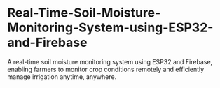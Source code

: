 # Real-Time-Soil-Moisture-Monitoring-System-using-ESP32-and-Firebase
A real-time soil moisture monitoring system using ESP32 and Firebase, enabling farmers to monitor crop conditions remotely and efficiently manage irrigation anytime, anywhere.
